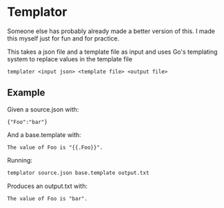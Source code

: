 # Templator

Someone else has probably already made a better version of this. I made this myself just for fun and for practice.

This takes a json file and a template file as input and uses Go's
templating system to replace values in the template file

```
templater <input json> <template file> <output file>
```

## Example

Given a source.json with:
```
{"Foo":"bar"}
```

And a base.template with:
```
The value of Foo is "{{.Foo}}".
```

Running:
```bash
templator source.json base.template output.txt
```

Produces an output.txt with:
```
The value of Foo is "bar".
```